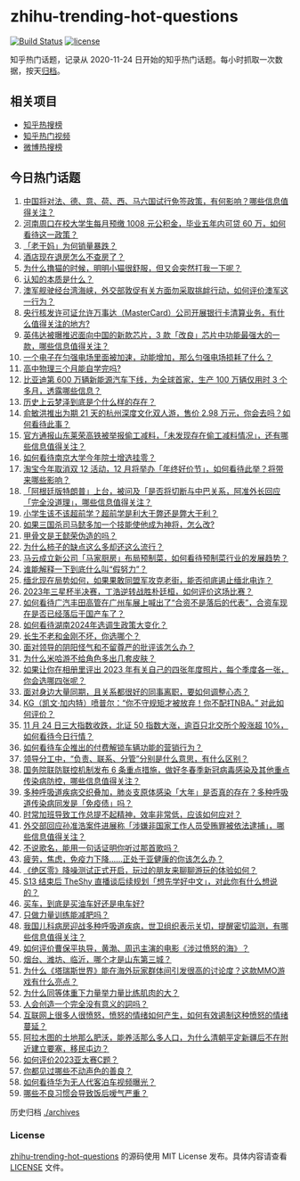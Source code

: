 # zhihu-trending-hot-questions

[![Build Status](https://github.com/justjavac/zhihu-trending-hot-questions/workflows/ci/badge.svg?branch=master)](https://github.com/justjavac/zhihu-trending-hot-questions/actions)
[![license](https://img.shields.io/github/license/justjavac/zhihu-trending-hot-questions)](https://github.com/justjavac/zhihu-trending-hot-questions/blob/master/LICENSE)

知乎热门话题，记录从 2020-11-24
日开始的知乎热门话题。每小时抓取一次数据，按天[归档](./archives)。

## 相关项目

- [知乎热搜榜](https://github.com/justjavac/zhihu-trending-top-search)
- [知乎热门视频](https://github.com/justjavac/zhihu-trending-hot-video)
- [微博热搜榜](https://github.com/justjavac/weibo-trending-hot-search)

## 今日热门话题

<!-- BEGIN -->
<!-- 最后更新时间 Sat Nov 25 2023 06:17:06 GMT+0800 (China Standard Time) -->

1. [中国将对法、德、意、荷、西、马六国试行免签政策，有何影响？哪些信息值得关注？](https://www.zhihu.com/question/631683604)
1. [河南周口在校大学生每月预缴 1008 元公积金，毕业五年内可贷 60 万，如何看待这一政策？](https://www.zhihu.com/question/631692831)
1. [「老干妈」为何销量暴跌？](https://www.zhihu.com/question/630765369)
1. [酒店现在退房怎么不查房了？](https://www.zhihu.com/question/622662999)
1. [为什么撸猫的时候，明明小猫很舒服，但又会突然打我一下呢？](https://www.zhihu.com/question/630481830)
1. [认知的本质是什么？](https://www.zhihu.com/question/528649328)
1. [澳军舰驶经台湾海峡，外交部敦促有关方面勿采取挑衅行动，如何评价澳军这一行为？](https://www.zhihu.com/question/631690288)
1. [央行核发许可证允许万事达（MasterCard）公司开展银行卡清算业务，有什么值得关注的地方?](https://www.zhihu.com/question/630847687)
1. [英伟达被曝推迟面向中国的新款芯片，3 款「改良」芯片中功能最强大的一款，哪些信息值得关注？](https://www.zhihu.com/question/631695479)
1. [一个电子在匀强电场里面被加速，动能增加，那么匀强电场损耗了什么？](https://www.zhihu.com/question/550377722)
1. [高中物理三个月能自学完吗?](https://www.zhihu.com/question/627489164)
1. [比亚迪第 600 万辆新能源汽车下线，为全球首家，生产 100 万辆仅用时 3 个多月，透露哪些信息？](https://www.zhihu.com/question/631681154)
1. [历史上云梦泽到底是个什么样的存在？](https://www.zhihu.com/question/22213204)
1. [俞敏洪推出为期 21 天的杭州深度文化双人游，售价 2.98 万元，你会去吗？如何看待此事？](https://www.zhihu.com/question/631514533)
1. [官方通报山东莱荣高铁被举报偷工减料，「未发现存在偷工减料情况」，还有哪些信息值得关注？](https://www.zhihu.com/question/631731120)
1. [如何看待南京大学今年院士增选挂零？](https://www.zhihu.com/question/631355106)
1. [淘宝今年取消双 12 活动，12 月将举办「年终好价节」，如何看待此举？将带来哪些影响？](https://www.zhihu.com/question/631688035)
1. [「阿根廷版特朗普」上台，被问及「是否将切断与中巴关系，阿准外长回应「完全没道理」，哪些信息值得关注？](https://www.zhihu.com/question/631645935)
1. [小学生该不该超前学？超前学是利大于弊还是弊大于利？](https://www.zhihu.com/question/623005831)
1. [如果三国杀司马懿多加一个技能使他成为神将，怎么改?](https://www.zhihu.com/question/625862972)
1. [甲骨文是王懿荣伪造的吗？](https://www.zhihu.com/question/631604812)
1. [为什么柿子的缺点这么多却还这么流行？](https://www.zhihu.com/question/570414786)
1. [马云成立新公司「马家厨房」布局预制菜，如何看待预制菜行业的发展趋势？](https://www.zhihu.com/question/631639251)
1. [谁能解释一下到底什么叫“假努力”？](https://www.zhihu.com/question/442259394)
1. [缅北现在局势如何，如果果敢同盟军攻克老街，能否彻底遏止缅北电诈？](https://www.zhihu.com/question/631670743)
1. [2023年三星杯半决赛，丁浩逆转战胜朴廷桓，如何评价这场比赛？](https://www.zhihu.com/question/631686494)
1. [如何看待广汽丰田高管在广州车展上喊出了“合资不是落后的代表”，合资车现在是否已经落后于国产车了？](https://www.zhihu.com/question/631117226)
1. [如何看待湖南2024年选调生政策大变化？](https://www.zhihu.com/question/631296685)
1. [长生不老和金刚不坏，你选哪个？](https://www.zhihu.com/question/443410702)
1. [面对领导的阴阳怪气和不留尊严的批评该怎么办？](https://www.zhihu.com/question/631072164)
1. [为什么米哈游不给角色多出几套皮肤？](https://www.zhihu.com/question/631128459)
1. [如果让你在相册里评出 2023 年有关自己的四张年度照片，每个季度各一张，你会选哪四张呢？](https://www.zhihu.com/question/631689980)
1. [面对身边大量同期，且关系都很好的同事离职，要如何调整心态？](https://www.zhihu.com/question/631472413)
1. [KG（凯文·加内特）喷普尔：“你不守规矩才被放弃！你不配打NBA。” 对此如何评价？](https://www.zhihu.com/question/631633321)
1. [11 月 24 日三大指数收跌，北证 50 指数大涨，逾百只北交所个股涨超 10%，如何看待今日行情？](https://www.zhihu.com/question/631633357)
1. [如何看待车企推出的付费解锁车辆功能的营销行为？](https://www.zhihu.com/question/631350087)
1. [领导分工中，“负责、联系、分管”分别是什么意思，有什么区别？](https://www.zhihu.com/question/20252062)
1. [国务院联防联控机制发布 6 条重点措施，做好冬春季新冠病毒感染及其他重点传染病防控，哪些信息值得关注？](https://www.zhihu.com/question/631676989)
1. [多种呼吸道疾病交织叠加，肺炎支原体感染「大年」是否真的存在？多种呼吸道传染病同发是「免疫债」吗？](https://www.zhihu.com/question/631100366)
1. [时常加班导致工作总提不起精神，效率非常低，应该如何应对？](https://www.zhihu.com/question/630020770)
1. [外交部回应孙准浩案件进展称「涉嫌非国家工作人员受贿罪被依法逮捕」，哪些信息值得关注？](https://www.zhihu.com/question/631510538)
1. [不说歌名，能用一句话证明你听过那首歌吗？](https://www.zhihu.com/question/630933096)
1. [疲劳，焦虑，免疫力下降......正处于亚健康的你该怎么办？](https://www.zhihu.com/question/630497782)
1. [《绝区零》降噪测试正式开启，玩过的朋友来聊聊游玩的体验如何？](https://www.zhihu.com/question/631656270)
1. [S13 结束后 TheShy 直播谈后续规划「想先学好中文」，对此你有什么想说的？](https://www.zhihu.com/question/631471630)
1. [买车，到底是买油车好还是电车好?](https://www.zhihu.com/question/616908884)
1. [只做力量训练能减肥吗？](https://www.zhihu.com/question/631342464)
1. [我国儿科病房迎战多种呼吸道疾病，世卫组织表示关切，提醒密切监测，有哪些信息值得关注？](https://www.zhihu.com/question/631517313)
1. [如何评价曹保平执导，黄渤、周迅主演的电影《涉过愤怒的海》？](https://www.zhihu.com/question/508559735)
1. [烟台、潍坊、临沂，哪个才是山东第三城？](https://www.zhihu.com/question/630772464)
1. [为什么《塔瑞斯世界》能在海外玩家群体间引发很高的讨论度？这款MMO游戏有什么亮点？](https://www.zhihu.com/question/631656772)
1. [为什么同等体重下力量举力量比练肌肉的大？](https://www.zhihu.com/question/631275830)
1. [人会创造一个完全没有意义的詞吗？](https://www.zhihu.com/question/630831976)
1. [互联网上很多人很愤怒，愤怒的情绪如何产生，如何有效遏制这种愤怒的情绪蔓延？](https://www.zhihu.com/question/46537340)
1. [阿拉木图的土地那么肥沃，能养活那么多人口，为什么清朝平定新疆后不在附近建立要塞，移民屯边？](https://www.zhihu.com/question/629081991)
1. [如何评价2023亚太赛C题？](https://www.zhihu.com/question/631470828)
1. [你都见过哪些不动声色的善良？](https://www.zhihu.com/question/537980991)
1. [如何看待华为无人代客泊车视频曝光？](https://www.zhihu.com/question/631637549)
1. [哪些不良习惯会导致饭后嗳气严重？](https://www.zhihu.com/question/630581105)

<!-- END -->

历史归档 [./archives](./archives)

### License

[zhihu-trending-hot-questions](https://github.com/justjavac/zhihu-trending-hot-questions)
的源码使用 MIT License 发布。具体内容请查看 [LICENSE](./LICENSE) 文件。
